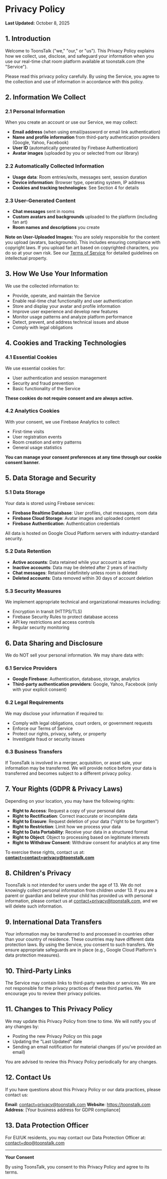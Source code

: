 # Privacy Policy

**Last Updated:** October 8, 2025

## 1. Introduction

Welcome to ToonsTalk ("we," "our," or "us"). This Privacy Policy explains how we collect, use, disclose, and safeguard your information when you use our real-time chat room platform available at toonstalk.com (the "Service").

Please read this privacy policy carefully. By using the Service, you agree to the collection and use of information in accordance with this policy.

## 2. Information We Collect

### 2.1 Personal Information
When you create an account or use our Service, we may collect:
- **Email address** (when using email/password or email link authentication)
- **Name and profile information** from third-party authentication providers (Google, Yahoo, Facebook)
- **User ID** (automatically generated by Firebase Authentication)
- **Avatar images** (uploaded by you or selected from our library)

### 2.2 Automatically Collected Information
- **Usage data**: Room entries/exits, messages sent, session duration
- **Device information**: Browser type, operating system, IP address
- **Cookies and tracking technologies**: See Section 4 for details

### 2.3 User-Generated Content
- **Chat messages** sent in rooms
- **Custom avatars and backgrounds** uploaded to the platform (including fan art)
- **Room names and descriptions** you create

**Note on User-Uploaded Images:**
You are solely responsible for the content you upload (avatars, backgrounds). This includes ensuring compliance with copyright laws. If you upload fan art based on copyrighted characters, you do so at your own risk. See our [Terms of Service](https://toonstalk.com/terms) for detailed guidelines on intellectual property.

## 3. How We Use Your Information

We use the collected information to:
- Provide, operate, and maintain the Service
- Enable real-time chat functionality and user authentication
- Store and display your avatar and profile information
- Improve user experience and develop new features
- Monitor usage patterns and analyze platform performance
- Detect, prevent, and address technical issues and abuse
- Comply with legal obligations

## 4. Cookies and Tracking Technologies

### 4.1 Essential Cookies
We use essential cookies for:
- User authentication and session management
- Security and fraud prevention
- Basic functionality of the Service

**These cookies do not require consent and are always active.**

### 4.2 Analytics Cookies
With your consent, we use Firebase Analytics to collect:
- First-time visits
- User registration events
- Room creation and entry patterns
- General usage statistics

**You can manage your consent preferences at any time through our cookie consent banner.**

## 5. Data Storage and Security

### 5.1 Data Storage
Your data is stored using Firebase services:
- **Firebase Realtime Database**: User profiles, chat messages, room data
- **Firebase Cloud Storage**: Avatar images and uploaded content
- **Firebase Authentication**: Authentication credentials

All data is hosted on Google Cloud Platform servers with industry-standard security.

### 5.2 Data Retention
- **Active accounts**: Data retained while your account is active
- **Inactive accounts**: Data may be deleted after 2 years of inactivity
- **Chat messages**: Retained indefinitely unless room is deleted
- **Deleted accounts**: Data removed within 30 days of account deletion

### 5.3 Security Measures
We implement appropriate technical and organizational measures including:
- Encryption in transit (HTTPS/TLS)
- Firebase Security Rules to protect database access
- API key restrictions and access controls
- Regular security monitoring

## 6. Data Sharing and Disclosure

We do NOT sell your personal information. We may share data with:

### 6.1 Service Providers
- **Google Firebase**: Authentication, database, storage, analytics
- **Third-party authentication providers**: Google, Yahoo, Facebook (only with your explicit consent)

### 6.2 Legal Requirements
We may disclose your information if required to:
- Comply with legal obligations, court orders, or government requests
- Enforce our Terms of Service
- Protect our rights, privacy, safety, or property
- Investigate fraud or security issues

### 6.3 Business Transfers
If ToonsTalk is involved in a merger, acquisition, or asset sale, your information may be transferred. We will provide notice before your data is transferred and becomes subject to a different privacy policy.

## 7. Your Rights (GDPR & Privacy Laws)

Depending on your location, you may have the following rights:

- **Right to Access**: Request a copy of your personal data
- **Right to Rectification**: Correct inaccurate or incomplete data
- **Right to Erasure**: Request deletion of your data ("right to be forgotten")
- **Right to Restriction**: Limit how we process your data
- **Right to Data Portability**: Receive your data in a structured format
- **Right to Object**: Object to processing based on legitimate interests
- **Right to Withdraw Consent**: Withdraw consent for analytics at any time

To exercise these rights, contact us at: **contact+contact+privacy@toonstalk.com**

## 8. Children's Privacy

ToonsTalk is not intended for users under the age of 13. We do not knowingly collect personal information from children under 13. If you are a parent or guardian and believe your child has provided us with personal information, please contact us at contact+privacy@toonstalk.com, and we will delete such information.

## 9. International Data Transfers

Your information may be transferred to and processed in countries other than your country of residence. These countries may have different data protection laws. By using the Service, you consent to such transfers. We ensure appropriate safeguards are in place (e.g., Google Cloud Platform's data protection measures).

## 10. Third-Party Links

The Service may contain links to third-party websites or services. We are not responsible for the privacy practices of these third parties. We encourage you to review their privacy policies.

## 11. Changes to This Privacy Policy

We may update this Privacy Policy from time to time. We will notify you of any changes by:
- Posting the new Privacy Policy on this page
- Updating the "Last Updated" date
- Sending an email notification for material changes (if you've provided an email)

You are advised to review this Privacy Policy periodically for any changes.

## 12. Contact Us

If you have questions about this Privacy Policy or our data practices, please contact us:

**Email**: contact+privacy@toonstalk.com
**Website**: https://toonstalk.com
**Address**: [Your business address for GDPR compliance]

## 13. Data Protection Officer

For EU/UK residents, you may contact our Data Protection Officer at: contact+dpo@toonstalk.com

---

**Your Consent**

By using ToonsTalk, you consent to this Privacy Policy and agree to its terms.
